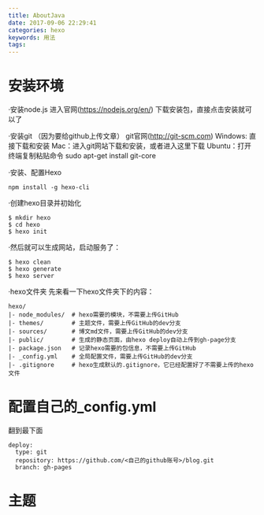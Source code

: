 ```yaml
---
title: AboutJava
date: 2017-09-06 22:29:41
categories: hexo
keywords: 用法
tags:
---
```



安装环境
===========
·安装node.js
进入官网(https://nodejs.org/en/)
下载安装包，直接点击安装就可以了

·安装git （因为要给github上传文章）
git官网(http://git-scm.com)
Windows: 直接下载和安装
Mac：进入git网站下载和安装，或者进入这里下载
Ubuntu：打开终端复制粘贴命令 sudo apt-get install git-core


·安装、配置Hexo
```
npm install -g hexo-cli
```

·创建hexo目录并初始化
```
$ mkdir hexo
$ cd hexo
$ hexo init
```

·然后就可以生成网站，启动服务了：
```
$ hexo clean
$ hexo generate
$ hexo server
```

·hexo文件夹
先来看一下hexo文件夹下的内容：
```
hexo/
|- node_modules/  # hexo需要的模块，不需要上传GitHub
|- themes/        # 主题文件，需要上传GitHub的dev分支
|- sources/       # 博文md文件，需要上传GitHub的dev分支
|- public/        # 生成的静态页面，由hexo deploy自动上传到gh-page分支
|- package.json   # 记录hexo需要的包信息，不需要上传GitHub
|- _config.yml    # 全局配置文件，需要上传GitHub的dev分支
|- .gitignore     # hexo生成默认的.gitignore，它已经配置好了不需要上传的hexo文件
```


配置自己的_config.yml
============
翻到最下面
```
deploy:
  type: git
  repository: https://github.com/<自己的github账号>/blog.git
  branch: gh-pages
```

主题
========




